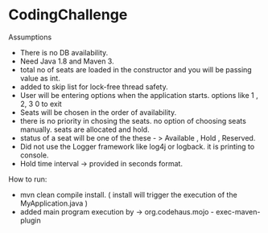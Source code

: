 # CodingChallenge

Assumptions 
 * There is no DB availability. 
 * Need Java 1.8 and Maven 3. 
 * total no of seats are loaded in the constructor and you will be passing value as int.
 * added to skip list for lock-free thread safety.
 * User will be entering options when the application starts. options like 1 , 2, 3 0 to exit
 * Seats will be chosen in the order of availability.
 * there is no priority in chosing the seats. no option of choosing seats manually. seats are allocated and hold.
 * status of a seat will be one of the these - > Available , Hold , Reserved.
 * Did not use the Logger framework like log4j or logback. it is printing to console. 
 * Hold time interval -> provided in seconds format. 
 
How to run:
 
 * mvn clean compile install. ( install will trigger the execution of the MyApplication.java )
 * added main program execution by  -> org.codehaus.mojo -   exec-maven-plugin
 
